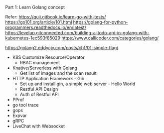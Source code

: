 

Part 1: Learn Golang concept 

Refer: 
https://quii.gitbook.io/learn-go-with-tests/
https://go101.org/article/101.html
https://golang-for-python-programmers.readthedocs.io/en/latest/
https://levelup.gitconnected.com/building-a-todo-api-in-golang-with-kubernetes-1ec593f85029
https://www.callicoder.com/categories/golang/

https://golang2.eddycjy.com/posts/ch1/01-simple-flag/

- K8S Customize Resource/Operator
  - RBAC management
- Knative/Serverless with Golang
  - Get list of images and the scan result
- HTTP Application Framework - Gin
  - Set up and install gin, a simple web server - Hello World
  - Restful API Design
  - Auth of Restful API
- PProf
- go tool trace
- gops
- Expvar
- gRPC
- LiveChat with Websocket 

